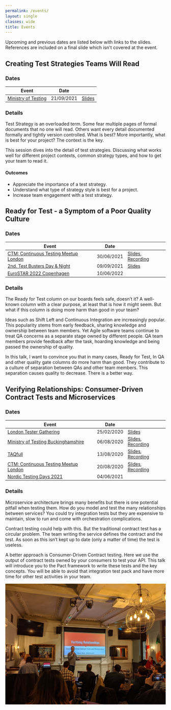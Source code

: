 ```yaml
---
permalink: /events/
layout: single
classes: wide
title: Events
---
```


Upcoming and previous dates are listed below with links to the slides. References are included on a final slide which isn't covered at the event.

## Creating Test Strategies Teams Will Read

### Dates

| Event                                                             | Date       |                                                                       |
| ----------------------------------------------------------------- | ---------- |-----------------------------------------------------------------------|
| [Ministry of Testing](https://bit.ly/3BxNq16)                     | 21/09/2021 | [Slides](https://bit.ly/3AxFxIU)                                      |

### Details

Test Strategy is an overloaded term. Some fear multiple pages of formal documents that no one will read. Others want every detail documented formally and tightly version controlled. What is best? More importantly, what is best for your project? The context is the key.

This session dives into the detail of test strategies. Discussing what works well for different project contexts, common strategy types, and how to get your team to read it.

#### Outcomes

* Appreciate the importance of a test strategy.
* Understand what type of strategy style is best for a project.
* Increase team engagement with a test strategy.

## Ready for Test - a Symptom of a Poor Quality Culture

### Dates

| Event                                                             | Date       |                                                                       |
| ----------------------------------------------------------------- | ---------- |-----------------------------------------------------------------------|
| [CTM: Continuous Testing Meetup London](https://bit.ly/3kn0pO1)   | 30/06/2021 | [Slides](https://bit.ly/3B1wFMw), [Recording](https://bit.ly/3iyHInE) |
| [2nd. Test Busters Day & Night](https://bit.ly/3Bu7elU)           | 09/09/2021 | [Slides](https://bit.ly/3u2U9NX)                                      |
| [EuroSTAR 2022 Copenhagen](https://bit.ly/3uZ0zQC)                | 10/06/2022 |                                                                       |

### Details

The Ready for Test column on our boards feels safe, doesn’t it? A well-known column with a clear purpose, at least that is how it might seem. But what if this column is doing more harm than good in your team?

Ideas such as Shift Left and Continuous Integration are increasingly popular. This popularity stems from early feedback, sharing knowledge and ownership between team members. Yet Agile software teams continue to treat QA concerns as a separate stage owned by different people. QA team members provide feedback after the task, hoarding knowledge and being passed the ownership of quality.

In this talk, I want to convince you that in many cases, Ready for Test, In QA and other quality gate columns do more harm than good. They contribute to a culture of separation between QAs and other team members. This separation causes quality to decrease. There is a better way.

## Verifying Relationships: Consumer-Driven Contract Tests and Microservices

### Dates

| Event                                                             | Date       |                                                                       |
| ----------------------------------------------------------------- | ---------- |-----------------------------------------------------------------------|
| [London Tester Gathering](http://bit.ly/3955bXU)                  | 25/02/2020 | [Slides](http://bit.ly/2TmIgAq)                                       |
| [Ministry of Testing Buckinghamshire](https://bit.ly/32i7wht)     | 06/08/2020 | [Slides](https://bit.ly/31qeLC7), [Recording](https://bit.ly/3kzGZCZ) |
| [TAQfull](https://bit.ly/2B21CWA)                                 | 13/08/2020 | [Slides](https://bit.ly/31RB4Ay), [Recording](https://bit.ly/3hhOlZK) |
| [CTM: Continuous Testing Meetup London](https://bit.ly/3a16Oam)   | 20/08/2020 | [Slides](https://bit.ly/2QcXY08), [Recording](https://bit.ly/3aRttGz) |
| [Nordic Testing Days 2021](http://bit.ly/32wn3rY)                 | 04/06/2021 |                                                                       |

### Details

Microservice architecture brings many benefits but there is one potential pitfall when testing them.
How do you model and test the many relationships between services? You could try integration tests but they are expensive to maintain,
slow to run and come with orchestration complications.

Contract testing could help with this. But the traditional contract test has a circular problem.
The team writing the service defines the contract and the test.
As soon as this isn’t kept up to date (only a matter of time) the test is useless.

A better approach is Consumer-Driven Contract testing. Here we use the output of contract tests owned by your consumers to test your API.
This talk will introduce you to the Pact framework to write these tests and the key concepts.
You will be able to avoid that integration test pack and have more time for other test activities in your team.

![Speaking at London Tester Gathering](/assets/img/events/verify_relationships.jpg)
